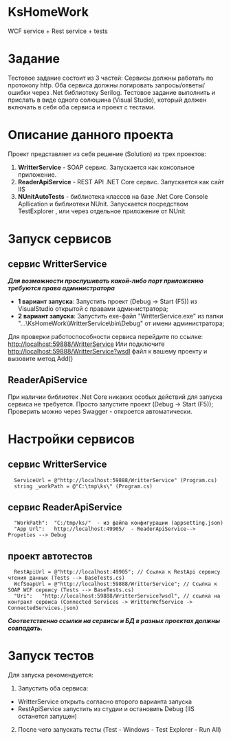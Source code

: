 # KsHomeWork
WCF service + Rest service + tests

# Задание
Тестовое задание состоит из 3 частей: 
Сервисы должны работать по протоколу http. 
Оба сервиса должны логировать запросы/ответы/ошибки через .Net библиотеку Serilog.
Тестовое задание выполнить и прислать в виде одного солюшина (Visual Studio), который должен включать в себя оба сервиса и проект с тестами.


# Описание данного проекта
Проект представляет из себя  решение (Solution) из трех проектов:
   1. **WritterService** - SOAP сервис. Запускается как консольное приложение. 
   2. **ReaderApiService** - REST API .NET Core сервис. Запускается как сайт IIS
   3. **NUnitAutoTests** - библиотека классов на базе .Net Core Console Apllication и библиотеки NUnit. 
                       Запускается посредством TestExplorer , или через отдельное приложение от NUnit



# Запуск сервисов
## сервис WritterService
***Для возможности прослушивать какой-либо порт приложению требуются права администратора***

* **1 вариант запуска**: Запустить проект (Debug -> Start (F5)) из VisualStudio открытой с правами администратора;
* **2 вариант запуска**: Запустить exe-файл "WritterService.exe" из папки "...\KsHomeWork\WritterService\bin\Debug" от имени администратора;

Для проверки работоспособности сервиса перейдите по ссылке: <http://localhost:59888/WritterService>
Или подключите <http://localhost:59888/WritterService?wsdl> файл к вашему проекту и вызовите метод Add()

## ReaderApiService 
При наличии библиотек .Net Core никаких особых действий для запуска сервиса не требуется. Просто запустите проект (Debug -> Start (F5));
Проверить можно через Swagger - откроется автоматически.


# Настройки сервисов
## сервис WritterService
      ServiceUrl = @"http://localhost:59888/WritterService" (Program.cs)
      string _workPath = @"C:\tmp\ks\" (Program.cs)

## сервис ReaderApiService
      "WorkPath":  "C:/tmp/ks/"  - из файла конфигурации (appsetting.json)
      "App Url":   http://localhost:49905/  - ReaderApiService--> Propeties --> Debug

## проект автотестов
      RestApiUrl = @"http://localhost:49905"; // Ссылка к RestApi сервису чтения данных (Tests --> BaseTests.cs)
      WcfSoapUrl = @"http://localhost:59888/WritterService"; // Ссылка к SOAP WCF сервису (Tests --> BaseTests.cs)
      "Uri":   "http://localhost:59888/WritterService?wsdl", // ссылка на контракт сервиса (Connected Services -> WritterWcfService -> ConnectedServices.json)

***Соответственно ссылки на сервисы и БД в разных проектах должны совпадать.***

# Запуск тестов
Для запуска рекомендуется:
 1. Запустить оба сервиса:
 * WritterService открыть согласно второго варианта запуска
 * RestApiService запустить из студии и остановить Debug (IIS останется запущен)
 2. После чего запускать тесты (Test - Windows - Test Explorer - Run All)

	
   
